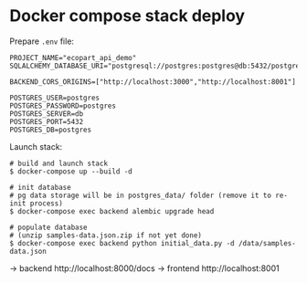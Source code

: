 # Docker compose stack deploy

Prepare `.env` file:

```
PROJECT_NAME="ecopart_api_demo"
SQLALCHEMY_DATABASE_URI="postgresql://postgres:postgres@db:5432/postgres"

BACKEND_CORS_ORIGINS=["http://localhost:3000","http://localhost:8001"]

POSTGRES_USER=postgres
POSTGRES_PASSWORD=postgres
POSTGRES_SERVER=db
POSTGRES_PORT=5432
POSTGRES_DB=postgres

```

Launch stack:

```shell
# build and launch stack
$ docker-compose up --build -d

# init database
# pg data storage will be in postgres_data/ folder (remove it to re-init process)
$ docker-compose exec backend alembic upgrade head

# populate database
# (unzip samples-data.json.zip if not yet done)
$ docker-compose exec backend python initial_data.py -d /data/samples-data.json
```

-> backend http://localhost:8000/docs
-> frontend http://localhost:8001
